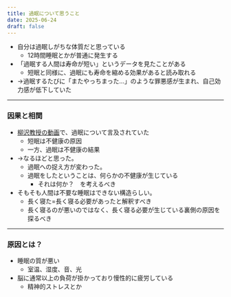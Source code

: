 ```yaml
---
title: 過眠について思うこと
date: 2025-06-24
draft: false
---
```

- 自分は過眠しがちな体質だと思っている
	- 12時間睡眠とかが普通に発生する
- 「過眠する人間は寿命が短い」というデータを見たことがある
	- 短眠と同様に、過眠にも寿命を縮める効果があると読み取れる
- →過眠するたびに「またやっちまった…」のような罪悪感が生まれ、自己効力感が低下していた
---
### 因果と相関
- [柳沢教授の動画](https://www.youtube.com/watch?v=fOsaVft0Mtw)で、過眠について言及されていた
	- 短眠は不健康の原因
	- 一方、過眠は不健康の結果
- →なるほどと思った。
	- 過眠への捉え方が変わった。
	- 過眠をしたということは、何らかの不健康が生じている
		- それは何か？　を考えるべき
- そもそも人間は不要な睡眠はできない構造らしい。
	- 長く寝た=長く寝る必要があったと解釈すべき
	- 長く寝るのが悪いのではなく、長く寝る必要が生じている裏側の原因を探るべき
---
### 原因とは？
- 睡眠の質が悪い
	- 室温、湿度、音、光
- 脳に通常以上の負荷が掛かっており慢性的に疲労している
	- 精神的ストレスとか